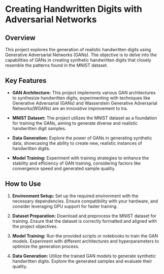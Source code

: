 # Creating Handwritten Digits with Adversarial Networks

## Overview

This project explores the generation of realistic handwritten digits using Generative Adversarial Networks (GANs). The objective is to delve into the capabilities of GANs in creating synthetic handwritten digits that closely resemble the patterns found in the MNIST dataset.

## Key Features

- **GAN Architecture:** This project implements various GAN architectures to synthesize handwritten digits, experimenting with techniques like Generative Adversarial (GANs) and Wasserstein Generative Adversarial Networks(WGANs) are an innovative improvement to tra.

- **MNIST Dataset:** The project utilizes the MNIST dataset as a foundation for training the GANs, aiming to generate diverse and realistic handwritten digit samples.

- **Data Generation:** Explore the power of GANs in generating synthetic data, showcasing the ability to create new, realistic instances of handwritten digits.

- **Model Training:** Experiment with training strategies to enhance the stability and efficiency of GAN training, considering factors like convergence speed and generated sample quality.

## How to Use

1. **Environment Setup:** Set up the required environment with the necessary dependencies. Ensure compatibility with your hardware, and consider leveraging GPU support for faster training.

2. **Dataset Preparation:** Download and preprocess the MNIST dataset for training. Ensure that the dataset is correctly formatted and aligned with the project objectives.

3. **Model Training:** Run the provided scripts or notebooks to train the GAN models. Experiment with different architectures and hyperparameters to optimize the generation process.

4. **Data Generation:** Utilize the trained GAN models to generate synthetic handwritten digits. Explore the generated samples and evaluate their quality.
